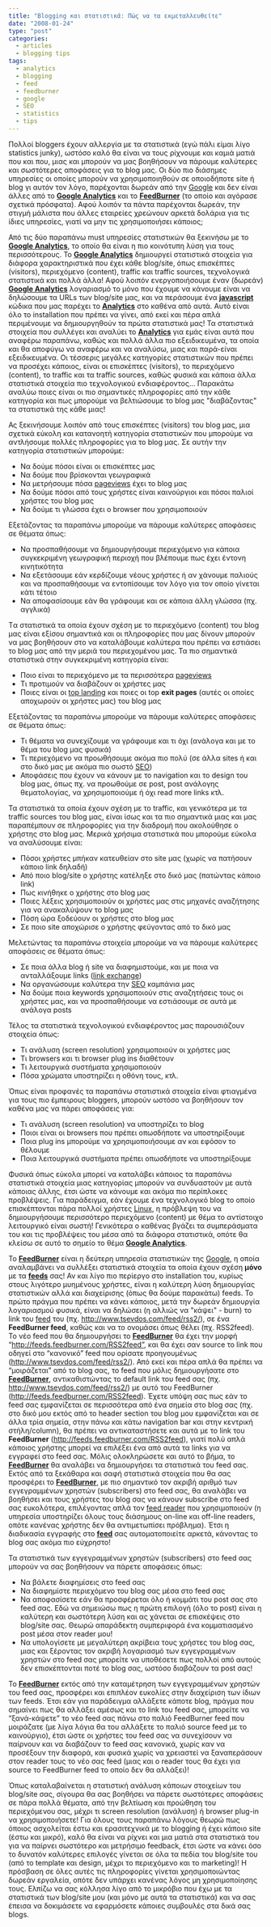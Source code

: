 ```yaml
---
title: "Blogging και στατιστικά: Πώς να τα εκμεταλλευθείτε"
date: "2008-01-24"
type: "post"
categories:
  - articles
  - blogging tips
tags:
  - analytics
  - blogging
  - feed
  - feedburner
  - google
  - SEO
  - statistics
  - tips
---
```


Πολλοί bloggers έχουν αλλεργία με τα στατιστικά (εγώ πάλι είμαι λίγο statistics junky), ωστόσο καλό θα είναι να τους ρίχνουμε και καμιά ματιά που και που, μιας και μπορούν να μας βοηθήσουν να πάρουμε καλύτερες και σωστότερες αποφάσεις για το blog μας. Οι δύο πιο διάσημες υπηρεσίες οι οποίες μπορούν να χρησιμοποιηθούν σε οποιοδήποτε site ή blog γι αυτόν τον λόγο, παρέχονται δωρεάν από την [Google](http://www.google.com/ "Google site") και δεν είναι άλλες από το [**Google Analytics**](http://www.google.com/analytics/ "Google Analytics") και το [**FeedBurner**](http://www.feedburner.com/ "FeedBurner site") (το οποίο και αγόρασε σχετικά πρόσφατα). Αφού λοιπόν τα πάντα παρέχονται δωρεάν, την στιγμή μάλιστα που άλλες εταιρείες χρεώνουν αρκετά δολάρια για τις ίδιες υπηρεσίες, γιατί να μην τις χρησιμοποιήσει κάποιος;

Από τις δύο παραπάνω must υπηρεσίες στατιστικών θα ξεκινήσω με το [**Google Analytics**](http://www.google.com/analytics/ "Google Analytics"), το οποίο θα είναι η πιο κοινότυπη λύση για τους περισσότερους. Το [**Google Analytics**](http://www.google.com/analytics/ "Google Analytics") δημιουργεί στατιστικά στοιχεία για διάφορα χαρακτηριστικά που έχει κάθε blog/site, όπως επισκέπτες (visitors), περιεχόμενο (content), traffic και traffic sources, τεχνολογικά στατιστικά και πολλά άλλα! Αφού λοιπόν ενεργοποιήσουμε έναν (δωρεάν) [**Google Analytics**](http://www.google.com/analytics/ "Google Analytics") λογαριασμό το μόνο που έχουμε να κάνουμε είναι να δηλώσουμε τα URLs των blog/site μας, και να περάσουμε ένα [**javascript**](http://en.wikipedia.org/wiki/JavaScript "Javascript in Wiki") κώδικα που μας παρέχει το [**Analytics**](http://www.google.com/analytics/ "Google Analytics") στο καθένα από αυτά. Αυτό είναι όλο το installation που πρέπει να γίνει, από εκεί και πέρα απλά περιμένουμε να δημιουργηθούν τα πρώτα στατιστικά μας! Τα στατιστικά στοιχεία που συλλέγει και αναλύει το [**Analytics**](http://www.google.com/analytics/ "Google Analytics") για εμάς είναι αυτά που αναφέρω παραπάνω, καθώς και πολλά άλλα πιο εξειδικευμένα, τα οποία και θα αποφύγω να αναφέρω και να αναλύσω, μιας και παρά-είναι εξειδικευμένα. Οι τέσσερις μεγάλες κατηγορίες στατιστικών που πρέπει να προσέχει κάποιος, είναι οι επισκέπτες (visitors), το περιεχόμενο (content), το traffic και τα traffic sources, καθώς φυσικά και κάποια άλλα στατιστικά στοιχεία πιο τεχνολογικού ενδιαφέροντος... Παρακάτω αναλύω ποιες είναι οι πιο σημαντικές πληροφορίες από την κάθε κατηγορία και πως μπορούμε να βελτιώσουμε το blog μας "διαβάζοντας" τα στατιστικά της κάθε μιας!

Ας ξεκινήσουμε λοιπόν από τους επισκέπτες (visitors) του blog μας, μια σχετικά εύκολη και κατανοητή κατηγορία στατιστικών που μπορούμε να αντλήσουμε πολλές πληροφορίες για το blog μας. Σε αυτήν την κατηγορία στατιστικών μπορούμε:

- Να δούμε πόσοι είναι οι επισκέπτες μας
- Να δούμε που βρίσκονται γεωγραφικά
- Να μετρήσουμε πόσα [pageviews](http://en.wikipedia.org/wiki/Page_view "What is Pageviews in Wiki") έχει το blog μας
- Να δούμε πόσοι από τους χρήστες είναι καινούργιοι και πόσοι παλιοί χρήστες του blog μας
- Να δούμε τι γλώσσα έχει ο browser που χρησιμοποιούν

Εξετάζοντας τα παραπάνω μπορούμε να πάρουμε καλύτερες αποφάσεις σε θέματα όπως:

- Να προσπαθήσουμε να δημιουργήσουμε περιεχόμενο για κάποια συγκεκριμένη γεωγραφική περιοχή που βλέπουμε πως έχει έντονη κινητικότητα
- Να εξετάσουμε εάν κερδίζουμε νέους χρήστες ή αν χάνουμε παλιούς και να προσπαθήσουμε να εντοπίσουμε τον λόγο για τον οποίο γίνεται κάτι τέτοιο
- Να αποφασίσουμε εάν θα γράφουμε και σε κάποια άλλη γλώσσα (πχ. αγγλικά)

Tα στατιστικά τα οποία έχουν σχέση με το περιεχόμενο (content) του blog μας είναι εξίσου σημαντικά και οι πληροφορίες που μας δίνουν μπορούν να μας βοηθήσουν στο να καταλάβουμε καλύτερα που πρέπει να εστιάσει το blog μας από την μεριά του περιεχομένου μας. Τα πιο σημαντικά στατιστικά στην συγκεκριμένη κατηγορία είναι:

- Ποιο είναι το περιεχόμενο με τα περισσότερα [pageviews](http://en.wikipedia.org/wiki/Page_view "What is Pageviews in Wiki")
- Τι προτιμούν να διαβάζουν οι χρήστες μας
- Ποιες είναι οι [top landing](http://en.wikipedia.org/wiki/Landing_pages "What is Top Landing in Web") και ποιες οι top **exit pages** (αυτές οι οποίες αποχωρούν οι χρήστες μας) του blog μας

Εξετάζοντας τα παραπάνω μπορούμε να πάρουμε καλύτερες αποφάσεις σε θέματα όπως:

- Τι θέματα να συνεχίζουμε να γράφουμε και τι όχι (ανάλογα και με το θέμα του blog μας φυσικά)
- Τι περιεχόμενο να προωθήσουμε ακόμα πιο πολύ (σε άλλα sites ή και στο δικό μας με ακόμα πιο σωστό [SEO](http://en.wikipedia.org/wiki/Search_engine_optimization "What is SEO in Wiki"))
- Αποφάσεις που έχουν να κάνουν με το navigation και το design του blog μας, όπως πχ. να προωθούμε σε post, post ανάλογης θεματολογίας, να χρησιμοποιούμε ή όχι read more links κτλ.

Τα στατιστικά τα οποία έχουν σχέση με το traffic, και γενικότερα με τα traffic sources του blog μας, είναι ίσως και τα πιο σημαντικά μιας και μας παραπέμπουν σε πληροφορίες για την διαδρομή που ακολούθησε ο χρήστης στο blog μας. Μερικά χρήσιμα στατιστικά που μπορούμε εύκολα να αναλύσουμε είναι:

- Πόσοι χρήστες μπήκαν κατευθείαν στο site μας (χωρίς να πατήσουν κάποιο link δηλαδή)
- Από ποιο blog/site ο χρήστης κατέληξε στο δικό μας (πατώντας κάποιο link)
- Πως κινήθηκε ο χρήστης στο blog μας
- Ποιες λέξεις χρησιμοποιούν οι χρήστες μας στις μηχανές αναζήτησης για να ανακαλύψουν το blog μας
- Πόση ώρα ξοδεύουν οι χρήστες στο blog μας
- Σε ποιο site αποχώρισε ο χρήστης φεύγοντας από το δικό μας

Μελετώντας τα παραπάνω στοιχεία μπορούμε να να πάρουμε καλύτερες αποφάσεις σε θέματα όπως:

- Σε ποια άλλα blog ή site να διαφημιστούμε, και με ποια να ανταλλάξουμε links ([link exchange](http://en.wikipedia.org/wiki/Link_exchange "What is link exchange"))
- Να οργανώσουμε καλύτερα την [SEO](http://en.wikipedia.org/wiki/Search_engine_optimization "What is SEO in Wiki") καμπάνια μας
- Να δούμε ποια keywords χρησιμοποιούν στις αναζητήσεις τους οι χρήστες μας, και να προσπαθήσουμε να εστιάσουμε σε αυτά με ανάλογα posts

Τέλος τα στατιστικά τεχνολογικού ενδιαφέροντος μας παρουσιάζουν στοιχεία όπως:

- Τι ανάλυση (screen resolution) χρησιμοποιούν οι χρήστες μας
- Τι browsers και τι browser plug ins διαθέτουν
- Τι λειτουργικά συστήματα χρησιμοποιούν
- Πόσα χρώματα υποστηρίζει η οθόνη τους, κτλ.

Όπως είναι προφανές τα παραπάνω στατιστικά στοιχεία είναι φτιαγμένα για τους πιο έμπειρους bloggers, μπορούν ωστόσο να βοηθήσουν τον καθένα μας να πάρει αποφάσεις για:

- Τι ανάλυση (screen resolution) να υποστηρίζει το blog
- Ποιοι είναι οι browsers που πρέπει οπωσδήποτε να υποστηρίξουμε
- Ποια plug ins μπορούμε να χρησιμοποιήσουμε αν και εφόσον το θέλουμε
- Ποια λειτουργικά συστήματα πρέπει οπωσδήποτε να υποστηρίξουμε

Φυσικά όπως εύκολα μπορεί να καταλάβει κάποιος τα παραπάνω στατιστικά στοιχεία μιας κατηγορίας μπορούν να συνδυαστούν με αυτά κάποιας άλλης, έτσι ώστε να κάνουμε και ακόμα πιο περίπλοκες προβλέψεις. Για παράδειγμα, εάν έχουμε ένα τεχνολογικό blog το οποίο επισκέπτονται πάρα πολλοί χρήστες [Linux](http://en.wikipedia.org/wiki/Linux "What's is Linux"), η πρόβλεψη του να δημιουργήσουμε περισσότερο περιεχόμενο (content) με θέμα το αντίστοιχο λειτουργικό είναι σωστή! Γενικότερα ο καθένας βγάζει τα συμπεράσματα του και τις προβλέψεις του μέσα από τα διάφορα στατιστικά, οπότε θα κλείσω σε αυτό το σημείο το θέμα **[Google Analytics](http://www.google.com/analytics/ "Google Analytics")**.

To [**FeedBurner**](http://www.feedburner.com/ "FeedBurner site") είναι η δεύτερη υπηρεσία στατιστικών της [Google](http://www.google.com "Google site"), η οποία αναλαμβάνει να συλλέξει στατιστικά στοιχεία τα οποία έχουν σχέση **μόνο** με τα [**feeds**](http://en.wikipedia.org/wiki/Web_feed "What is feed") σας! Αν και λίγο πιο περίεργο στο installation του, κυρίως στους λιγότερο μυημένους χρήστες, είναι η καλύτερη λύση δημιουργίας στατιστικών αλλά και διαχείρισης (όπως θα δούμε παρακάτω) feeds. Το πρώτο πράγμα που πρέπει να κάνει κάποιος, μετά την δωρεάν δημιουργία λογαριασμού φυσικά, είναι να δηλώσει (η αλλιώς να "κάψει" - burn) το link του [feed](http://en.wikipedia.org/wiki/Web_feed "What is feed in Wiki") του (πχ. http://www.tsevdos.com/feed/rss2/), σε ένα **FeedBurner feed**, καθώς και να το ονομάσει όπως θέλει (πχ. RSS2feed). Το νέο feed που θα δημιουργήσει το **[FeedBurner](http://www.feedburner.com/ "FeedBurner site")** θα έχει την μορφή “http://feeds.feedburner.com/RSS2feed”, και θα έχει σαν source το link που οδηγεί στο “κανονικό” feed που ορίσατε προηγουμένως (http://www.tsevdos.com/feed/rss2/). Από εκεί και πέρα απλά θα πρέπει να “μοιράζεται” από το blog σας, το feed που μόλις δημιουργήσατε στο **[FeedBurner](http://www.feedburner.com/ "FeedBurner site")**, αντικαθιστώντας το default link του feed σας (πχ. http://www.tsevdos.com/feed/rss2/) με αυτό του FeedBurner (http://feeds.feedburner.com/RSS2feed). Έχετε υπόψη σας πως εάν το feed σας εμφανίζεται σε περισσότερα από ένα σημεία στο blog σας (πχ. στο δικό μου εκτός από το header section του blog μου εμφανίζεται και σε άλλα τρία σημεία, στην πάνω και κάτω navigation bar και στην κεντρική στήλη/column), θα πρέπει να αντικαταστήσετε και αυτά με το link του **FeedBurner** (http://feeds.feedburner.com/RSS2feed), γιατί πολύ απλά κάποιος χρήστης μπορεί να επιλέξει ένα από αυτά τα links για να εγγραφεί στο feed σας. Μόλις ολοκληρώσετε και αυτό το βήμα, το [**FeedBurner**](http://www.feedburner.com/ "FeedBurner site") θα αναλάβει να δημιουργήσει τα στατιστικά του feed σας. Εκτός από τα ξεκάθαρα και σαφή στατιστικά στοιχεία που θα σας προσφέρει το [**FeedBurner**](http://www.feedburner.com/ "FeedBurner site"), με πιο σημαντικό τον ακριβή αριθμό των εγγεγραμμένων χρηστών (subscribers) στο feed σας, θα αναλάβει να βοηθήσει και τους χρήστες του blog σας να κάνουν subscribe στο feed σας ευκολότερα, επιλέγοντας απλά τον [feed reader](http://en.wikipedia.org/wiki/Feed_aggregator "What is feed reader/aggregator in Wiki") που χρησιμοποιούν (η υπηρεσία υποστηρίζει όλους τους διάσημους on-line και off-line readers, οπότε κανένας χρήστης δεν θα αντιμετωπίσει πρόβλημα). Έτσι η διαδικασία εγγραφής στο [**feed**](http://en.wikipedia.org/wiki/Web_feed "What is feed in Wiki") σας αυτοματοποιείτε αρκετά, κάνοντας το blog σας ακόμα πιο εύχρηστο!

Τα στατιστικά των εγγεγραμμένων χρηστών (subscribers) στο feed σας μπορούν να σας βοηθήσουν να πάρετε αποφάσεις όπως:

- Να βάλετε διαφημίσεις στο feed σας
- Να διαφημίστε περιεχόμενο του blog σας μέσα στο feed σας
- Να αποφασίσετε εάν θα προσφέρεται όλο ή κομμάτι του post σας στο feed σας. Εδώ να σημειώσω πως η πρώτη επιλογή (όλο το post) είναι η καλύτερη και σωστότερη λύση και ας χάνεται σε επισκέψεις στο blog/site σας. Θεωρώ απαράδεκτη συμπεριφορά ένα κομματιασμένο post μέσα στον reader μου!
- Να υπολογίσετε με μεγαλύτερη ακρίβεια τους χρήστες του blog σας, μιας και ξέροντας τον ακριβή λογαριασμό των εγγεγραμμένων χρηστών στο feed σας μπορείτε να υποθέσετε πως πολλοί από αυτούς δεν επισκέπτονται ποτέ το blog σας, ωστόσο διαβάζουν τα post σας!

Το [**FeedBurner**](http://www.feedburner.com/ "FeedBurner site") εκτός από την καταμέτρηση των εγγεγραμμένων χρηστών του feed σας, προσφέρει και επιπλέον ευκολίες στην διαχείριση των ίδιων των feeds. Έτσι εάν για παράδειγμα αλλάξετε κάποτε blog, πράγμα που σημαίνει πως θα αλλάξει αμέσως και το link του feed σας, μπορείτε να “ξανά-κάψετε” το νέο feed σας πάνω στο παλιό FeedBurner feed που μοιράζατε (με λίγα λόγια θα του αλλάξετε το παλιό source feed με το καινούργιο), έτσι ώστε οι χρήστες του feed σας να συνεχίσουν να παίρνουν και να διαβάζουν το feed σας κανονικά, χωρίς καν να προσέξουν την διαφορά, και φυσικά χωρίς να χρειαστεί να ξαναπεράσουν στον reader τους το νέο σας feed (μιας και ο reader τους θα έχει για source το FeedBurner feed το οποίο δεν θα αλλάξει)!

Όπως καταλαβαίνεται η στατιστική ανάλυση κάποιων στοιχείων του blog/site σας, σίγουρα θα σας βοηθήσει να πάρετε σωστότερες αποφάσεις σε πάρα πολλά θέματα, από την βελτίωση και προώθηση του περιεχόμενου σας, μέχρι τι screen resolution (ανάλυση) ή browser plug-in να χρησιμοποιήσετε! Για όλους τους παραπάνω λόγους θεωρώ πως όποιος ασχολείται έστω και ερασιτεχνικά με το blogging ή έχει κάποιο site (έστω και μικρό), καλό θα είναι να ρίχνει και μια ματιά στα στατιστικά του για να παίρνει σωστότερο και μετρήσιμο feedback, έτσι ώστε να κάνει όσο το δυνατόν καλύτερες επιλογές γίνεται σε όλα τα πεδία του blog/site του (από το template και design, μέχρι το περιεχόμενο και το marketing)! Η πρόσβαση σε όλες αυτές τις πληροφορίες γίνεται χρησιμοποιώντας δωρεάν εργαλεία, οπότε δεν υπάρχει κανένας λόγος μη χρησιμοποίησης τους. Ελπίζω να σας κόλλησα λίγο από το μικρόβιο που έχω με τα στατιστικά των blog/site μου (και μόνο με αυτά τα στατιστικά) και να σας έπεισα να δοκιμάσετε να εφαρμόσετε κάποιες συμβουλές στα δικά σας blogs.
